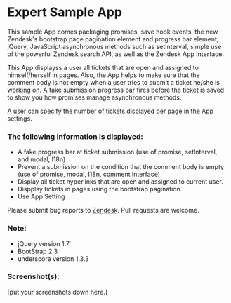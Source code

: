 # Expert Sample App

This sample App comes packaging promises, save hook events, the new Zendesk's bootstrap page pagination element and progress bar element, jQuery, JavaScript asynchronous methods such as setInterval, simple use of the powerful Zendesk search API, as well as the Zendesk App Interface.

This App displayss a user all tickets that are open and assigned to himself/herself in pages. Also, the App helps to make sure that the comment body is not empty when a user tries to submit a ticket he/she is working on. A fake submission progress bar fires before the ticket is saved to show you how promises manage asynchronous methods.

A user can specify the number of tickets displayed per page in the App settings.

### The following information is displayed:

* A fake progress bar at ticket submission (use of promise, setInterval, and modal, I18n)
* Prevent a submission on the condition that the comment body is empty (use of promise, modal, I18n, comment interface)
* Display all ticket hyperlinks that are open and assigned to current user.
* Dispplay tickets in pages using the bootstrap pagination.
* Use App Setting

Please submit bug reports to [Zendesk](support@zendesk.com). Pull requests are welcome.

### Note:

* jQuery version 1.7
* BootStrap 2.3
* underscore version 1.3.3

### Screenshot(s):
[put your screenshots down here.]
